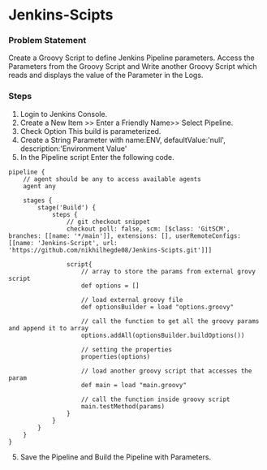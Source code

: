 # Jenkins-Scipts

### Problem Statement
Create a Groovy Script to define Jenkins Pipeline parameters. Access the Parameters from the Groovy Script and Write another Groovy Script which reads and displays the value of the Parameter in the Logs.

### Steps
1. Login to Jenkins Console.
2. Create a New Item >> Enter a Friendly Name>> Select Pipeline.
3. Check Option This build is parameterized.
4. Create a String Parameter with name:ENV, defaultValue:'null', description:'Environment Value'
5. In the Pipeline script Enter the following code.
```
pipeline {
    // agent should be any to access available agents
    agent any

    stages {
        stage('Build') {
            steps {
                // git checkout snippet
                checkout poll: false, scm: [$class: 'GitSCM', branches: [[name: '*/main']], extensions: [], userRemoteConfigs: [[name: 'Jenkins-Script', url: 'https://github.com/nikhilhegde08/Jenkins-Scipts.git']]]
                
                script{
                    // array to store the params from external grovy script
                    def options = []
                    
                    // load external groovy file
                    def optionsBuilder = load "options.groovy"
                    
                    // call the function to get all the groovy params and append it to array
                    options.addAll(optionsBuilder.buildOptions())
                    
                    // setting the properties
                    properties(options)
                    
                    // load another groovy script that accesses the param
                    def main = load "main.groovy"
                    
                    // call the function inside groovy script
                    main.testMethod(params)
                }
            }
        }
    }
}

```
5. Save the Pipeline and Build the Pipeline with Parameters.
